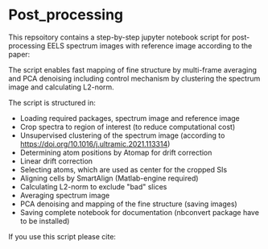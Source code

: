 # Post_processing

This repsoitory contains a step-by-step jupyter notebook script for post-processing EELS spectrum images with reference image according to the paper:

The script enables fast mapping of fine structure by multi-frame averaging and PCA denoising including control mechanism by clustering the spectrum image and calculating L2-norm.

The script is structured in:
  - Loading required packages, spectrum image and reference image
  - Crop spectra to region of interest (to reduce computational cost)
  - Unsupervised clustering of the spectrum image (according to https://doi.org/10.1016/j.ultramic.2021.113314)
  - Determining atom positions by Atomap for drift correction
  - Linear drift correction
  - Selecting atoms, which are used as center for the cropped SIs
  - Aligning cells by SmartAlign (Matlab-engine required)
  - Calculating L2-norm to exclude "bad" slices
  - Averaging spectrum image
  - PCA denoising and mapping of the fine structure (saving images)
  - Saving complete notebook for documentation (nbconvert package have to be installed) 


If you use this script please cite:
